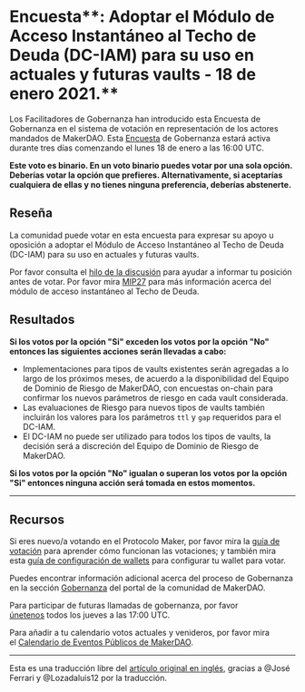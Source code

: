# Encuesta**: Adoptar el Módulo de Acceso Instantáneo al Techo de Deuda (DC-IAM) para su uso en actuales y futuras vaults - 18 de enero 2021.**

Los Facilitadores de Gobernanza han introducido esta Encuesta de Gobernanza en el sistema de votación en representación de los actores mandados de MakerDAO. Esta [Encuesta](https://community-development.makerdao.com/en/learn/governance/on-chain-gov/) de Gobernanza estará activa durante tres días comenzando el lunes 18 de enero a las 16:00 UTC.

**Este voto es binario. En un voto binario puedes votar por una sola opción. Deberías votar la opción que prefieres. Alternativamente, si aceptarías cualquiera de ellas y no tienes ninguna preferencia, deberías abstenerte.**

## **Reseña**

La comunidad puede votar en esta encuesta para expresar su apoyo u oposición a adoptar el Módulo de Acceso Instantáneo al Techo de Deuda (DC-IAM) para su uso en actuales y futuras vaults.

Por favor consulta el [hilo de la discusión](https://forum.makerdao.com/t/signal-request-rolling-out-the-debt-ceiling-instant-access-module-dc-iam/6008) para ayudar a informar tu posición antes de votar. Por favor mira [MIP27](https://forum.makerdao.com/t/mip27-debt-ceiling-instant-access-module/4625/1) para más información acerca del módulo de acceso instantáneo al Techo de Deuda.

## Resultados

**Si los votos por la opción "Si" exceden los votos por la opción "No" entonces las siguientes acciones serán llevadas a cabo:**

- Implementaciones para tipos de vaults existentes serán agregadas a lo largo de los próximos meses, de acuerdo a la disponibilidad del Equipo de Dominio de Riesgo de MakerDAO, con encuestas on-chain para confirmar los nuevos parámetros de riesgo en cada vault considerada.
- Las evaluaciones de Riesgo para nuevos tipos de vaults también incluirán los valores para los parámetros `ttl` y `gap` requeridos para el DC-IAM.
- El DC-IAM no puede ser utilizado para todos los tipos de vaults, la decisión será a discreción del Equipo de Dominio de Riesgo de MakerDAO.

**Si los votos por la opción "No" igualan o superan los votos por la opción "Si" entonces ninguna acción será tomada en estos momentos.**

---

## **Recursos**

Si eres nuevo/a votando en el Protocolo Maker, por favor mira la [guía de votación](https://community-development.makerdao.com/en/learn/governance/how-voting-works/) para aprender cómo funcionan las votaciones; y también mira esta [guía de configuración de wallets](https://community-development.makerdao.com/en/learn/governance/voting-setup/) para configurar tu wallet para votar.

Puedes encontrar información adicional acerca del proceso de Gobernanza en la sección [Gobernanza](https://community-development.makerdao.com/en/learn/governance) del portal de la comunidad de MakerDAO.

Para participar de futuras llamadas de gobernanza, por favor [únetenos](https://github.com/makerdao/community/tree/master/governance/governance-and-risk-meetings) todos los jueves a las 17:00 UTC.

Para añadir a tu calendario votos actuales y venideros, por favor mira el [Calendario de Eventos Públicos de MakerDAO](https://calendar.google.com/calendar/embed?src=makerdao.com_3efhm2ghipksegl009ktniomdk%40group.calendar.google.com&ctz=UTC&mode=week&showCalendars=0&showPrint=0).

---

Esta es una traducción libre del [artículo original en inglés](https://github.com/makerdao/community/blob/master/governance/polls/Roll%20Out%20the%20DC-IAM%20to%20Current%20and%20Future%20Vault%20Types%20-%20January%2018,%202021.md), gracias a @José Ferrari y @Lozadaluis12 por la traducción.
